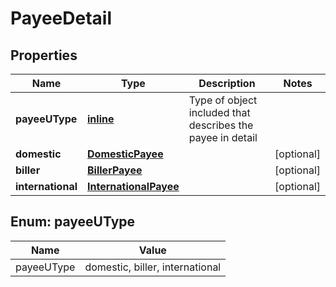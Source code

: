 # PayeeDetail

## Properties
Name | Type | Description | Notes
------------ | ------------- | ------------- | -------------
**payeeUType** | [**inline**](#PayeeUTypeEnum) | Type of object included that describes the payee in detail | 
**domestic** | [**DomesticPayee**](DomesticPayee.md) |  |  [optional]
**biller** | [**BillerPayee**](BillerPayee.md) |  |  [optional]
**international** | [**InternationalPayee**](InternationalPayee.md) |  |  [optional]

<a name="PayeeUTypeEnum"></a>
## Enum: payeeUType
Name | Value
---- | -----
payeeUType | domestic, biller, international
